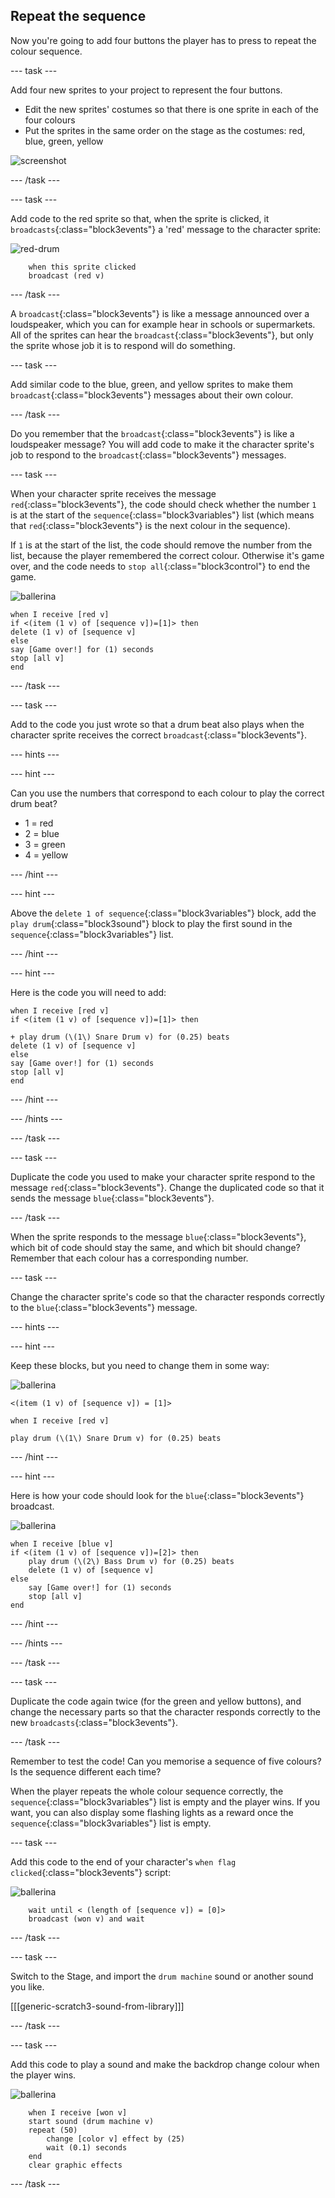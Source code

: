 ## Repeat the sequence

Now you're going to add four buttons the player has to press to repeat the colour sequence.

\--- task \---

Add four new sprites to your project to represent the four buttons.

+ Edit the new sprites' costumes so that there is one sprite in each of the four colours
+ Put the sprites in the same order on the stage as the costumes: red, blue, green, yellow

![screenshot](images/colour-drums.png)

\--- /task \---

\--- task \---

Add code to the red sprite so that, when the sprite is clicked, it `broadcasts`{:class="block3events"} a 'red' message to the character sprite:

![red-drum](images/red_drum.png)

```blocks3
    when this sprite clicked
    broadcast (red v)
```

\--- /task \---

A `broadcast`{:class="block3events"} is like a message announced over a loudspeaker, which you can for example hear in schools or supermarkets. All of the sprites can hear the `broadcast`{:class="block3events"}, but only the sprite whose job it is to respond will do something.

\--- task \---

Add similar code to the blue, green, and yellow sprites to make them `broadcast`{:class="block3events"} messages about their own colour.

\--- /task \---

Do you remember that the `broadcast`{:class="block3events"} is like a loudspeaker message? You will add code to make it the character sprite's job to respond to the `broadcast`{:class="block3events"} messages.

\--- task \---

When your character sprite receives the message `red`{:class="block3events"}, the code should check whether the number `1` is at the start of the `sequence`{:class="block3variables"} list (which means that `red`{:class="block3events"} is the next colour in the sequence).

If `1` is at the start of the list, the code should remove the number from the list, because the player remembered the correct colour. Otherwise it's game over, and the code needs to `stop all`{:class="block3control"} to end the game.

![ballerina](images/ballerina.png)

```blocks3
when I receive [red v]
if <(item (1 v) of [sequence v])=[1]> then
delete (1 v) of [sequence v]
else
say [Game over!] for (1) seconds
stop [all v]
end
```

\--- /task \---

\--- task \---

Add to the code you just wrote so that a drum beat also plays when the character sprite receives the correct `broadcast`{:class="block3events"}.

\--- hints \---

\--- hint \---

Can you use the numbers that correspond to each colour to play the correct drum beat?

+ 1 = red
+ 2 = blue
+ 3 = green
+ 4 = yellow

\--- /hint \---

\--- hint \---

Above the `delete 1 of sequence`{:class="block3variables"} block, add the `play drum`{:class="block3sound"} block to play the first sound in the `sequence`{:class="block3variables"} list.

\--- /hint \---

\--- hint \---

Here is the code you will need to add:

```blocks3
when I receive [red v]
if <(item (1 v) of [sequence v])=[1]> then

+ play drum (\(1\) Snare Drum v) for (0.25) beats
delete (1 v) of [sequence v]
else
say [Game over!] for (1) seconds
stop [all v]
end
```

\--- /hint \---

\--- /hints \---

\--- /task \---

\--- task \---

Duplicate the code you used to make your character sprite respond to the message `red`{:class="block3events"}. Change the duplicated code so that it sends the message `blue`{:class="block3events"}.

\--- /task \---

When the sprite responds to the message `blue`{:class="block3events"}, which bit of code should stay the same, and which bit should change? Remember that each colour has a corresponding number.

\--- task \---

Change the character sprite's code so that the character responds correctly to the `blue`{:class="block3events"} message.

\--- hints \---

\--- hint \---

Keep these blocks, but you need to change them in some way:

![ballerina](images/ballerina.png)

```blocks3
<(item (1 v) of [sequence v]) = [1]>

when I receive [red v]

play drum (\(1\) Snare Drum v) for (0.25) beats
```

\--- /hint \---

\--- hint \---

Here is how your code should look for the `blue`{:class="block3events"} broadcast.

![ballerina](images/ballerina.png)

```blocks3
when I receive [blue v]
if <(item (1 v) of [sequence v])=[2]> then
    play drum (\(2\) Bass Drum v) for (0.25) beats
    delete (1 v) of [sequence v]
else
    say [Game over!] for (1) seconds
    stop [all v]
end
```

\--- /hint \---

\--- /hints \---

\--- /task \---

\--- task \---

Duplicate the code again twice (for the green and yellow buttons), and change the necessary parts so that the character responds correctly to the new `broadcasts`{:class="block3events"}.

\--- /task \---

Remember to test the code! Can you memorise a sequence of five colours? Is the sequence different each time?

When the player repeats the whole colour sequence correctly, the `sequence`{:class="block3variables"} list is empty and the player wins. If you want, you can also display some flashing lights as a reward once the `sequence`{:class="block3variables"} list is empty.

\--- task \---

Add this code to the end of your character's `when flag clicked`{:class="block3events"} script:

![ballerina](images/ballerina.png)

```blocks3
    wait until < (length of [sequence v]) = [0]>
    broadcast (won v) and wait
```

\--- /task \---

\--- task \---

Switch to the Stage, and import the `drum machine` sound or another sound you like.

[[[generic-scratch3-sound-from-library]]]

\--- /task \---

\--- task \---

Add this code to play a sound and make the backdrop change colour when the player wins.

![ballerina](images/stage.png)

```blocks3
    when I receive [won v]
    start sound (drum machine v)
    repeat (50)
        change [color v] effect by (25)
        wait (0.1) seconds
    end
    clear graphic effects
```

\--- /task \---